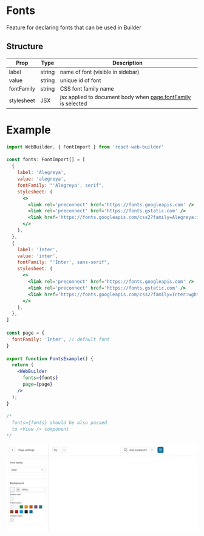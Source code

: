 # Fonts
Feature for declaring fonts that can be used in Builder

## Structure
| Prop | Type | Description |
| --- | --- | --- |
| label | string | name of font (visible in sidebar) |
| value | string | unique id of font |
| fontFamily | string | CSS font family name |
| stylesheet | JSX | jsx applied to document body when <a href="./02-PAGE.md">page.fontFamily</a> is selected |

# Example

```jsx
import WebBuilder, { FontImport } from 'react-web-builder'

const fonts: FontImport[] = [
  {
    label: 'Alegreya',
    value: 'alegreya',
    fontFamily: "'Alegreya', serif",
    stylesheet: (
      <>
        <link rel='preconnect' href='https://fonts.googleapis.com' />
        <link rel='preconnect' href='https://fonts.gstatic.com' />
        <link href='https://fonts.googleapis.com/css2?family=Alegreya:ital,wght@0,400;0,700;1,400&display=swap' rel='stylesheet' />
      </>
    ),
  },
  {
    label: 'Inter',
    value: 'inter',
    fontFamily: "'Inter', sans-serif",
    stylesheet: (
      <>
        <link rel='preconnect' href='https://fonts.googleapis.com' />
        <link rel='preconnect' href='https://fonts.gstatic.com' />
        <link href='https://fonts.googleapis.com/css2?family=Inter:wght@400;700&display=swap' rel='stylesheet' />
      </>
    ),
  },
]

const page = {
  fontFamily: 'Inter', // default font
}

export function FontsExample() {
  return (
    <WebBuilder
      fonts={fonts}
      page={page}
    />
  );
}

/*
  fonts={fonts} should be also passed
  to <View /> component
*/

```

<img src="./assets/fonts01.png" />
